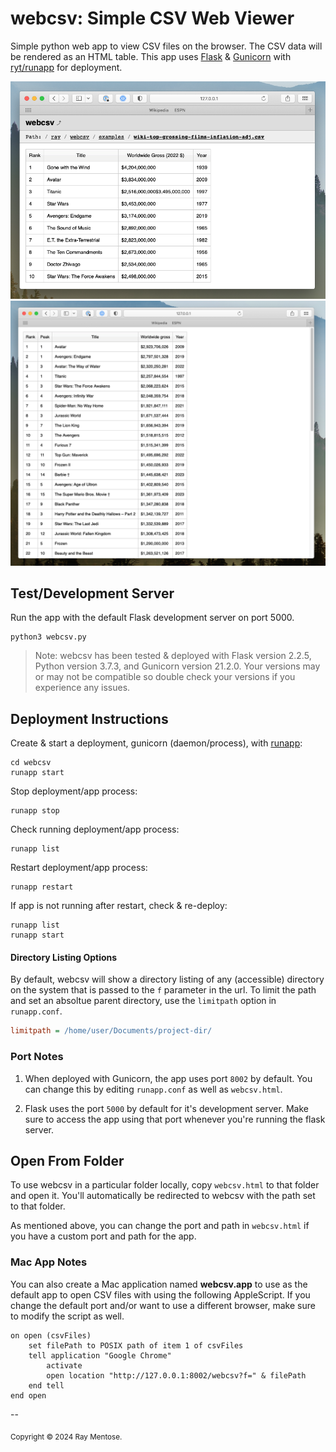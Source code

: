 # webcsv: Simple CSV Web Viewer

Simple python web app to view CSV files on the browser. The CSV data will be rendered as an HTML table. This app uses [Flask](https://github.com/pallets/flask) & [Gunicorn](https://github.com/benoitc/gunicorn) with [ryt/runapp](https://github.com/ryt/runapp) for deployment.

![](images/screen-shot-3.png)
![](images/screen-shot-2.png)

## Test/Development Server

Run the app with the default Flask development server on port 5000.

```console
python3 webcsv.py
```

> Note: webcsv has been tested & deployed with Flask version 2.2.5, Python version 3.7.3, and Gunicorn version 21.2.0. Your versions may or may not be compatible so double check your versions if you experience any issues.

## Deployment Instructions

Create & start a deployment, gunicorn (daemon/process), with [runapp](https://github.com/ryt/runapp):

```console
cd webcsv
runapp start
```

Stop deployment/app process:

```console
runapp stop
```

Check running deployment/app process:

```console
runapp list
```

Restart deployment/app process:

```console
runapp restart
```

If app is not running after restart, check & re-deploy:

```console
runapp list
runapp start
```

#### Directory Listing Options

By default, webcsv will show a directory listing of any (accessible) directory on the system that is passed to the `f` parameter in the url. To limit the path and set an absoltue parent directory, use the `limitpath` option in `runapp.conf`.

```ini
limitpath = /home/user/Documents/project-dir/
```

### Port Notes

1. When deployed with Gunicorn, the app uses port `8002` by default. You can change this by editing `runapp.conf` as well as `webcsv.html`.

2. Flask uses the port `5000` by default for it's development server. Make sure to access the app using that port whenever you're running the flask server.

## Open From Folder

To use webcsv in a particular folder locally, copy `webcsv.html` to that folder and open it. You'll automatically be redirected to webcsv with the path set to that folder.

As mentioned above, you can change the port and path in `webcsv.html` if you have a custom port and path for the app.

### Mac App Notes

You can also create a Mac application named **webcsv.app** to use as the default app to open CSV files with using the following AppleScript. If you change the default port and/or want to use a different browser, make sure to modify the script as well.

```applescript
on open (csvFiles)
	set filePath to POSIX path of item 1 of csvFiles
	tell application "Google Chrome"
		activate
		open location "http://127.0.0.1:8002/webcsv?f=" & filePath
	end tell
end open
```

--

<sub>Copyright &copy; 2024 Ray Mentose.</sub>

